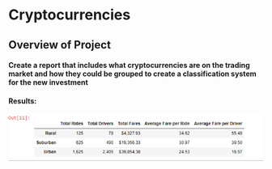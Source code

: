 # Cryptocurrencies

## Overview of Project
#### Create a report that includes what cryptocurrencies are on the trading market and how they could be grouped to create a classification system for the new investment

#### Results: 

![alt text](https://github.com/vd1310/PyBer_Analysis/blob/main/pyber_summrydf.PNG)
